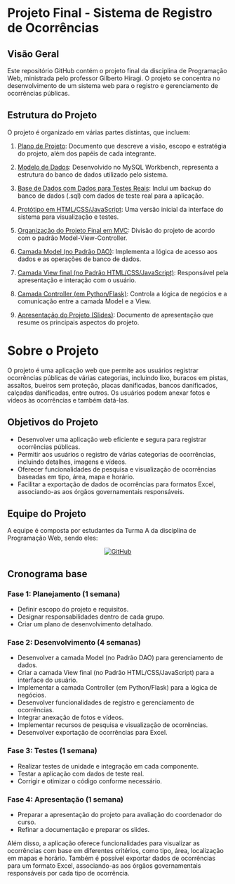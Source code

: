 # Projeto Final - Sistema de Registro de Ocorrências

<!-- É só uma base, não é pra fazer muuuuito sentido, então alterem como quiser -->

## Visão Geral

Este repositório GitHub contém o projeto final da disciplina de Programação Web, ministrada pelo professor Gilberto Hiragi. O projeto se concentra no desenvolvimento de um sistema web para o registro e gerenciamento de ocorrências públicas.

## Estrutura do Projeto

O projeto é organizado em várias partes distintas, que incluem:

<!-- Cada () deve conter o link para o respectivo arquivo -->

1. [Plano de Projeto](): Documento que descreve a visão, escopo e estratégia do projeto, além dos papéis de cada integrante.

2. [Modelo de Dados](): Desenvolvido no MySQL Workbench, representa a estrutura do banco de dados utilizado pelo sistema.

3. [Base de Dados com Dados para Testes Reais](): Inclui um backup do banco de dados (.sql) com dados de teste real para a aplicação.

4. [Protótipo em HTML/CSS/JavaScript](): Uma versão inicial da interface do sistema para visualização e testes.

5. [Organização do Projeto Final em MVC](): Divisão do projeto de acordo com o padrão Model-View-Controller.

6. [Camada Model (no Padrão DAO)](): Implementa a lógica de acesso aos dados e as operações de banco de dados.

7. [Camada View final (no Padrão HTML/CSS/JavaScript)](): Responsável pela apresentação e interação com o usuário.

8. [Camada Controller (em Python/Flask)](): Controla a lógica de negócios e a comunicação entre a camada Model e a View.

9. [Apresentação do Projeto (Slides)](): Documento de apresentação que resume os principais aspectos do projeto.


# Sobre o Projeto

O projeto é uma aplicação web que permite aos usuários registrar ocorrências públicas de várias categorias, incluindo lixo, buracos em pistas, assaltos, bueiros sem proteção, placas danificadas, bancos danificados, calçadas danificadas, entre outros. Os usuários podem anexar fotos e vídeos às ocorrências e também datá-las.

## Objetivos do Projeto

- Desenvolver uma aplicação web eficiente e segura para registrar ocorrências públicas.
- Permitir aos usuários o registro de várias categorias de ocorrências, incluindo detalhes, imagens e vídeos.
- Oferecer funcionalidades de pesquisa e visualização de ocorrências baseadas em tipo, área, mapa e horário.
- Facilitar a exportação de dados de ocorrências para formatos Excel, associando-as aos órgãos governamentais responsáveis.

## Equipe do Projeto

A equipe é composta por estudantes da Turma A da disciplina de Programação Web, sendo eles:
<div id="profiles" align="center">
  
  <!-- BASE PARA LINKAR PERFIL (coloquem em ordem alfabética!!)
  <a href="https://github.com/username"><img src="https://img.shields.io/badge/GitHub-username-blue?style=flat-squared&logo=github" alt="GitHub"></a>
  -->
  
  <a href="https://github.com/yagoprssantos"><img src="https://img.shields.io/badge/GitHub-yagoprssantos-blue?style=flat-squared&logo=github" alt="GitHub"></a>

</div>

## Cronograma base

### Fase 1: Planejamento (1 semana)

- Definir escopo do projeto e requisitos.
- Designar responsabilidades dentro de cada grupo.
- Criar um plano de desenvolvimento detalhado.

### Fase 2: Desenvolvimento (4 semanas)

- Desenvolver a camada Model (no Padrão DAO) para gerenciamento de dados.
- Criar a camada View final (no Padrão HTML/CSS/JavaScript) para a interface do usuário.
- Implementar a camada Controller (em Python/Flask) para a lógica de negócios.
- Desenvolver funcionalidades de registro e gerenciamento de ocorrências.
- Integrar anexação de fotos e vídeos.
- Implementar recursos de pesquisa e visualização de ocorrências.
- Desenvolver exportação de ocorrências para Excel.

### Fase 3: Testes (1 semana)

- Realizar testes de unidade e integração em cada componente.
- Testar a aplicação com dados de teste real.
- Corrigir e otimizar o código conforme necessário.

### Fase 4: Apresentação (1 semana)

- Preparar a apresentação do projeto para avaliação do coordenador do curso.
- Refinar a documentação e preparar os slides.


Além disso, a aplicação oferece funcionalidades para visualizar as ocorrências com base em diferentes critérios, como tipo, área, localização em mapas e horário. Também é possível exportar dados de ocorrências para um formato Excel, associando-as aos órgãos governamentais responsáveis por cada tipo de ocorrência.
